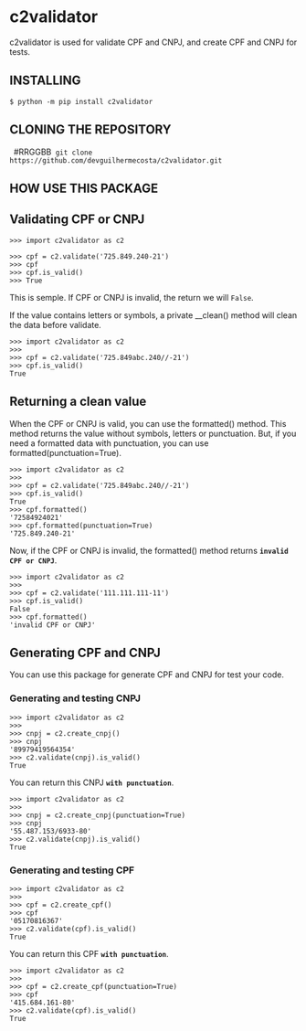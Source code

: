 # c2validator
c2validator is used for validate CPF and CNPJ, and create CPF and CNPJ for tests.

## INSTALLING
`$ python -m pip install c2validator`

## CLONING THE REPOSITORY
` `#RRGGBB` git clone https://github.com/devguilhermecosta/c2validator.git`

## **HOW USE THIS PACKAGE**
## **Validating CPF or CNPJ**

```
>>> import c2validator as c2

>>> cpf = c2.validate('725.849.240-21') 
>>> cpf
>>> cpf.is_valid()
>>> True
```


This is semple.
If CPF or CNPJ is invalid, the return we will `False`.

If the value contains letters or symbols, a private __clean() method will clean the data before validate.

```
>>> import c2validator as c2
>>> 
>>> cpf = c2.validate('725.849abc.240//-21') 
>>> cpf.is_valid()
True
```

## Returning a clean value
When the CPF or CNPJ is valid, you can use the formatted() method.
This method returns the value without symbols, letters or punctuation.
But, if you need a formatted data with punctuation, you can use
formatted(punctuation=True).

```
>>> import c2validator as c2
>>> 
>>> cpf = c2.validate('725.849abc.240//-21') 
>>> cpf.is_valid()
True
>>> cpf.formatted()
'72584924021'
>>> cpf.formatted(punctuation=True) 
'725.849.240-21'
```

Now, if the CPF or CNPJ is invalid, the formatted() method returns **`invalid CPF or CNPJ`**.

```
>>> import c2validator as c2
>>> 
>>> cpf = c2.validate('111.111.111-11')
>>> cpf.is_valid()
False
>>> cpf.formatted()
'invalid CPF or CNPJ'
```

## **Generating CPF and CNPJ**

You can use this package for generate CPF and CNPJ for test your code.

### Generating and testing CNPJ

```
>>> import c2validator as c2
>>> 
>>> cnpj = c2.create_cnpj()
>>> cnpj
'89979419564354'
>>> c2.validate(cnpj).is_valid()
True
```

  You can return this CNPJ **`with punctuation`**.

```
>>> import c2validator as c2
>>> 
>>> cnpj = c2.create_cnpj(punctuation=True)
>>> cnpj
'55.487.153/6933-80'
>>> c2.validate(cnpj).is_valid()
True
```

### Generating and testing CPF

```
>>> import c2validator as c2
>>> 
>>> cpf = c2.create_cpf()
>>> cpf
'05170816367'
>>> c2.validate(cpf).is_valid()
True
```

  You can return this CPF **`with punctuation`**.

```
>>> import c2validator as c2
>>> 
>>> cpf = c2.create_cpf(punctuation=True)
>>> cpf
'415.684.161-80'
>>> c2.validate(cpf).is_valid()
True
```
